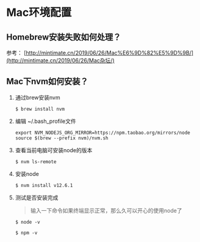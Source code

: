 # Mac环境配置

## Homebrew安装失败如何处理？

参考： [http://mintimate.cn/2019/06/26/Mac%E6%9D%82%E5%9D%9B/](http://mintimate.cn/2019/06/26/Mac杂坛/)

## Mac下nvm如何安装？

1. 通过brew安装nvm

   `$ brew install nvm`

2. 编辑 ~/.bash_profile文件

   ```
   export NVM_NODEJS_ORG_MIRROR=https://npm.taobao.org/mirrors/node
   source $(brew --prefix nvm)/nvm.sh
   ```

3. 查看当前电脑可安装node的版本

   `$ nvm ls-remote`

4. 安装node

   `$ nvm install v12.6.1`

5. 测试是否安装完成

   > 输入一下命令如果终端显示正常，那么久可以开心的使用node了

   `$ node -v `

   `$ npm -v`

